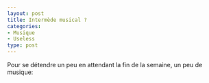 ```yaml
---
layout: post
title: Intermède musical ?
categories:
- Musique
- Useless
type: post
---
```

Pour se détendre un peu en attendant la fin de la semaine, un peu de musique:

<object classid="clsid:d27cdb6e-ae6d-11cf-96b8-444553540000" width="425" height="350" codebase="http://download.macromedia.com/pub/shockwave/cabs/flash/swflash.cab#version=6,0,40,0"><param name="src" value="http://www.youtube.com/v/EqQuihD0hoI" /><embed type="application/x-shockwave-flash" width="425" height="350" src="http://www.youtube.com/v/EqQuihD0hoI"></embed></object>
